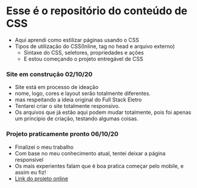 # Esse é o repositório do conteúdo de CSS

- Aqui aprendi como estilizar páginas usando o CSS
- Tipos de utilização do CSS(Inline, tag no head e arquivo externo)
  - Sintaxe do CSS, seletores, propriedades e ações
  - E estou começando o projeto entregável de CSS
  
### Site em construção 02/10/20
- Site está em processo de ideação
- nome, logo, cores e layout serão totalmente diferentes.
- mas respeitando a ideia original do Full Stack Eletro
- Tentarei criar o site totalmente responsivo.
- Os arquivos que já estão aqui podem mudar totalmente, pois foi apenas um principio de criação, testando algumas coisas.

### Projeto praticamente pronto 06/10/20
- Finalizei o meu trabalho
- Com base no meu conhecimento atual, tentei deixar a página responsivel
- Os mais experientes falam que é boa pratica começar pelo mobile, e assim eu fiz!
- [Link do projeto online](https://marcos-recodepro.netlify.app/eletrodevstore_css/index.html)